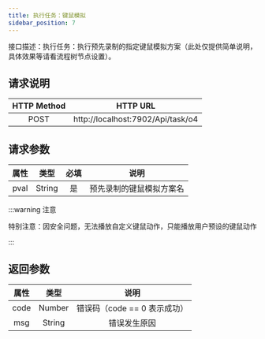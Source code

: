 ```yaml
---
title: 执行任务：键鼠模拟
sidebar_position: 7
---
```


接口描述：执行任务：执行预先录制的指定键鼠模拟方案（此处仅提供简单说明，具体效果等请看流程树节点设置）。

## 请求说明
|HTTP Method|HTTP URL|
|:-:|:-:|
|POST|http://localhost:7902/Api/task/o4|


## 请求参数

|属性|类型|必填|说明|
|:-:|:-:|:-:|:-:|
|pval|String|是|预先录制的键鼠模拟方案名|

:::warning 注意

特别注意：因安全问题，无法播放自定义键鼠动作，只能播放用户预设的键鼠动作

:::

## 返回参数

|属性|类型|说明|
|:-:|:-:|:-:|
|code|Number|错误码（code == 0 表示成功）|
|msg|String|错误发生原因|

